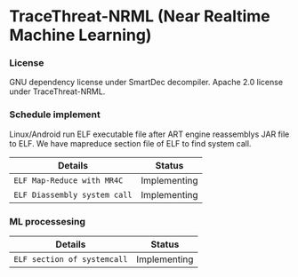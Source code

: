 TraceThreat-NRML (Near Realtime Machine Learning)
==============================================================

### License

GNU dependency license under SmartDec decompiler.
Apache 2.0 license under TraceThreat-NRML.

### Schedule implement

Linux/Android run ELF executable file after ART engine reassemblys JAR file to ELF.
We have mapreduce section file of ELF to find system call.
 
|        Details                      |  Status       |
|-------------------------------------|---------------|
| `ELF Map-Reduce with MR4C`          |  Implementing |
| `ELF Diassembly system call`        |  Implementing |


### ML processesing

|        Details                      |  Status       |
|-------------------------------------|---------------|
| `ELF section of systemcall`         |  Implementing |
